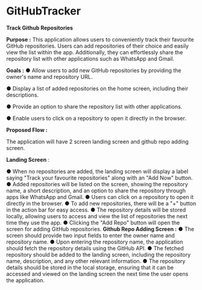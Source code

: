 # GitHubTracker

**Track Github Repositories**

**Purpose :**
This application allows users to conveniently track their favourite GitHub repositories. Users can add repositories of their choice and easily view the list within the app. Additionally, they can effortlessly share the repository list with other applications such as WhatsApp and Gmail. 

**Goals :**
● Allow users to add new GitHub repositories by providing the owner's name and repository URL. 

● Display a list of added repositories on the home screen, including their descriptions. 

● Provide an option to share the repository list with other applications.

● Enable users to click on a repository to open it directly in the browser. 

**Proposed Flow :**

The application will have 2 screen landing screen and github repo adding screen.

**Landing Screen** : 

● When no repositories are added, the landing screen will display a label saying "Track your favourite repositories" along with an "Add Now" button. 
● Added repositories will be listed on the screen, showing the repository name, a short description, and an option to share the repository through apps like WhatsApp and Gmail. 
● Users can click on a repository to open it directly in the browser. 
● To add new repositories, there will be a "+" button in the action bar for easy access. 
● The repository details will be stored locally, allowing users to access and view the list of repositories the next time they use the app. 
● Clicking the "Add Repo" button will open the screen for adding GitHub repositories. 
**Github Repo Adding Screen :** 
● The screen should provide two input fields to enter the owner name and repository name. 
● Upon entering the repository name, the application should fetch the repository details using the GitHub API.
● The fetched repository should be added to the landing screen, including the repository name, description, and any other relevant information. 
● The repository details should be stored in the local storage, ensuring that it can be accessed and viewed on the landing screen the next time the user opens the application.
